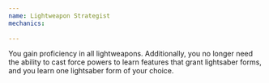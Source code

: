 ```yaml
---
name: Lightweapon Strategist
mechanics:
  
---
```

You gain proficiency in all lightweapons. Additionally, you no longer need the ability to cast force powers to learn features that grant lightsaber forms, and you learn one lightsaber form of your choice.
